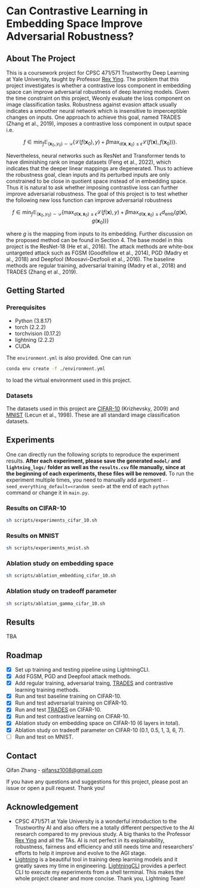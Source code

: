 # Can Contrastive Learning in Embedding Space Improve Adversarial Robustness?

## About The Project

This is a coursework project for CPSC 471/571 Trustworthy Deep Learning at Yale University, taught by Professor [Rex Ying](https://www.cs.yale.edu/homes/ying-rex/). The problem that this project investigates is whether a contrastive loss component in embedding space can improve adversarial robustness of deep learning models. Given the time constraint on this project, Weonly evaluate the loss component on image classification tasks. Robustness against
evasion attack usually indicates a smoother neural network which is insensitive to imperceptible
changes on inputs. One approach to achieve this goal, named TRADES (Zhang et al., 2019), imposes
a contrastive loss component in output space i.e.

```math
f \in \min_f \mathbb{E}_{(\mathbf{x}_0, y_0) \sim \mathcal{D}} \left\{\mathcal{L}(f(\mathbf{x}_0),y)+\beta\max_{d(\mathbf{x},\mathbf{x}_0)\leq \epsilon}\mathcal{L}(f(\mathbf{x}),f(\mathbf{x}_0))\right\}.
```

Nevertheless, neural networks such as ResNet and Transformer tends to have diminishing rank on
image datasets (Feng et al., 2022), which indicates that the deeper linear mappings are degenerated.
Thus to achieve the robustness goal, clean inputs and its perturbed inputs are only constrained to be
close in quotient space instead of in embedding space. Thus it is natural to ask whether imposing
contrastive loss can further improve adversarial robustness. The goal of this project is to test whether
the following new loss function can improve adversarial robustness

```math
f \in \min_f \mathbb{E}_{(\mathbf{x}_0, y_0) \sim \mathcal{D}} \left\{\max_{d(\mathbf{x},\mathbf{x}_0)\leq \epsilon}\mathcal{L}(f(\mathbf{x}),y)+\beta\max_{d(\mathbf{x},\mathbf{x}_0)\leq \epsilon}d_{\text{emb}}(g(\mathbf{x}),g(\mathbf{x}_0))\right\}
```

where $g$ is the mapping from inputs to its embedding. Further discussion on the proposed method
can be found in Section 4. The base model in this project is the ResNet-18 (He et al., 2016). The
attack methods are white-box untargeted attack such as FGSM (Goodfellow et al., 2014), PGD
(Madry et al., 2018) and Deepfool (Moosavi-Dezfooli et al., 2016). The baseline methods are regular
training, adversarial training (Madry et al., 2018) and TRADES (Zhang et al., 2019).

## Getting Started

### Prerequisites

- Python (3.8.17)
- torch (2.2.2)
- torchvision (0.17.2)
- lightning (2.2.2)
- CUDA

The `environment.yml` is also provided. One can run 

```sh
conda env create -f ./environment.yml
```

to load the virtual environment used in this project.

### Datasets

The datasets used in this project are [CIFAR-10](https://www.cs.toronto.edu/~kriz/cifar.html) (Krizhevsky, 2009) and [MNIST](http://yann.lecun.com/exdb/mnist/) (Lecun et al., 1998). These are all standard image classification datasets. 

## Experiments

One can directly run the following scripts to reproduce the experiment results. **After each experiment, please save the generated `model/` and `lightning_logs/` folder as well as the `results.csv` file manually, since at the beginning of each experiments, these files will be removed.** To run the experiment multiple times, you need to manually add argument `--seed_everything_default=<random seed>` at the end of each `python` command or change it in `main.py`.

### Results on CIFAR-10

```sh
sh scripts/experiments_cifar_10.sh
```

### Results on MNIST

```sh
sh scripts/experiments_mnist.sh
```

### Ablation study on embedding space

```sh
sh scripts/ablation_embedding_cifar_10.sh
```

### Ablation study on tradeoff parameter

```sh
sh scripts/ablation_gamma_cifar_10.sh
```

## Results

TBA

## Roadmap

* [X] Set up training and testing pipeline using LightningCLI. 
* [X] Add FGSM, PGD and Deepfool attack methods.
* [X] Add regular training, adversarial traing, [TRADES](https://github.com/yaodongyu/TRADES) and contrastive learning training methods.
* [X] Run and test baseline training on CIFAR-10.
* [X] Run and test adversarial training on CIFAR-10.
* [X] Run and test [TRADES](https://github.com/yaodongyu/TRADES) on CIFAR-10.
* [X] Run and test contrastive learning on CIFAR-10.
* [X] Ablation study on embedding space on CIFAR-10 (6 layers in total). 
* [X] Ablation study on tradeoff parameter on CIFAR-10 (0.1, 0.5, 1, 3, 6, 7). 
* [ ] Run and test on MNIST.

## Contact

Qifan Zhang - qifansz1008@gmail.com

If you have any questions and suggestions for this project, please post an issue or open a pull request. Thank you!

## Acknowledgement

- CPSC 471/571 at Yale University is a wonderful introduction to the Trustworthy AI  and also offers me a totally different perspective to the AI research compared to my previous study. A big thanks to the Professor [Rex Ying](https://www.cs.yale.edu/homes/ying-rex/) and all the TAs. AI is not perfect in its explainability, robustness, fairness and efficiency and still needs time and researchers' efforts to help it improve and evolve to the AGI stage.
- [Lightning](https://lightning.ai/docs/pytorch/stable/) is a beautiful tool in training deep learning models and it greatly saves my time in engineering. [LightningCLI](https://lightning.ai/docs/pytorch/stable/api_references.html#cli) provides a perfect CLI to execute my experiments from a shell terminal. This makes the whole project cleaner and more concise. Thank you, Lightning Team!